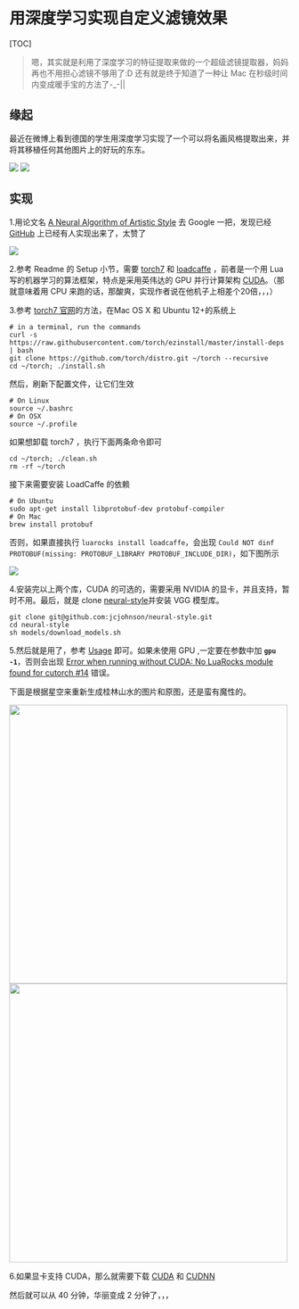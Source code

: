 # 用深度学习实现自定义滤镜效果

[TOC]

> 嗯，其实就是利用了深度学习的特征提取来做的一个超级滤镜提取器，妈妈再也不用担心滤镜不够用了:D 
> 还有就是终于知道了一种让 Mac 在秒级时间内变成暖手宝的方法了-_-||

## 缘起

最近在微博上看到德国的学生用深度学习实现了一个可以将名画风格提取出来，并将其移植任何其他图片上的好玩的东东。

![](http://mint-blog.qiniudn.com/neural-style-comment.png)
![](http://mint-blog.qiniudn.com/neural-style-weibo.jpg)


## 实现

1.用论文名 [A Neural Algorithm of Artistic Style](http://arxiv.org/abs/1508.06576) 去 Google 一把，发现已经 [GitHub](https://github.com/jcjohnson/neural-style) 上已经有人实现出来了，太赞了

![](http://mint-blog.qiniudn.com/neural-style-google.png)

2.参考 Readme 的 Setup 小节，需要 [torch7](https://github.com/torch/torch7) 和 [loadcaffe](https://github.com/szagoruyko/loadcaffe) ，前者是一个用 Lua 写的机器学习的算法框架，特点是采用英伟达的 GPU 并行计算架构 [CUDA](https://developer.nvidia.com/cuda-zone)。（那就意味着用 CPU 来跑的话，那酸爽，实现作者说在他机子上相差个20倍，，，）

3.参考 [torch7 官网](http://torch.ch/docs/getting-started.html#_)的方法，在Mac OS X 和 Ubuntu 12+的系统上

```shell
# in a terminal, run the commands
curl -s https://raw.githubusercontent.com/torch/ezinstall/master/install-deps | bash
git clone https://github.com/torch/distro.git ~/torch --recursive
cd ~/torch; ./install.sh
```

然后，刷新下配置文件，让它们生效
```shell
# On Linux
source ~/.bashrc
# On OSX
source ~/.profile
```

如果想卸载 torch7 ，执行下面两条命令即可

```
cd ~/torch; ./clean.sh
rm -rf ~/torch
```

接下来需要安装 LoadCaffe 的依赖
```shell
# On Ubuntu
sudo apt-get install libprotobuf-dev protobuf-compiler
# On Mac
brew install protobuf
```

否则，如果直接执行 `luarocks install loadcaffe`，会出现 `Could NOT dinf PROTOBUF(missing: PROTOBUF_LIBRARY PROTOBUF_INCLUDE_DIR)`，如下图所示

![](http://mint-blog.qiniudn.com/neural-style-protobuf-error.png)


4.安装完以上两个库，CUDA 的可选的，需要采用 NVIDIA 的显卡，并且支持，暂时不用。最后，就是 clone [neural-style](https://github.com/jcjohnson/neural-style)并安装 VGG 模型库。
```shell
git clone git@github.com:jcjohnson/neural-style.git
cd neural-style
sh models/download_models.sh
```

5.然后就是用了，参考 [Usage](https://github.com/jcjohnson/neural-style#usage) 即可。如果未使用 GPU ,一定要在参数中加 **`gpu -1`**，否则会出现 [Error when running without CUDA: No LuaRocks module found for cutorch #14](https://github.com/jcjohnson/neural-style/issues/14) 错误。

下面是根据星空来重新生成桂林山水的图片和原图，还是蛮有魔性的。

<img src="http://mint-blog.qiniudn.com/neural-style-guilin-starry-night-style.png" width="500px">

<img src="http://mint-blog.qiniudn.com/neural-style-guilin-origin.jpg" width="500px">

6.如果显卡支持 CUDA，那么就需要下载 [CUDA](http://docs.nvidia.com/cuda/cuda-getting-started-guide-for-mac-os-x/)  和 [CUDNN](https://s3-eu-west-1.amazonaws.com/christopherbourez/public/cudnn-6.5-osx-v2.tgz)

然后就可以从 40 分钟，华丽变成 2 分钟了，，，
